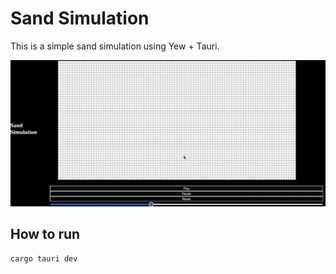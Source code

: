 # Sand Simulation

This is a simple sand simulation using Yew + Tauri.

![screenshot](./docs/screenshot.gif)

## How to run

```bash
cargo tauri dev
```

